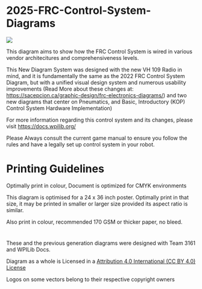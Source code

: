 # 2025-FRC-Control-System-Diagrams

<img src="./frccs3.gif"/>


This diagram aims to show how the FRC Control System is wired in various vendor architecitures and comprehensiveness levels.

This New Diagram System was designed with the new VH 109 Radio in mind, and it is fundamentally the same as the 2022 FRC Control System Diagram, but with a unified visual design system and numerous usability improvements (Read More about these changes at: https://sacepcion.ca/graphic-design/frc-electronics-diagrams/) and two new diagrams that center on Pneumatics, and Basic, Introductory (KOP) Control System Hardware Implementation)

For more information regarding this control system and its changes, please visit https://docs.wpilib.org/ 

Please Always consult the current game manual to ensure you follow the rules and have a legally set up control system in your robot.

# Printing Guidelines
Optimally print in colour, Document is optimized for CMYK environments

This diagram is optimised for a 24 x 36 inch poster. Optimally print in that size, it may be printed in smaller or larger size provided its aspect ratio is similar.

Also print in colour, recommended 170 GSM or thicker paper, no bleed.


#
These and the previous generation diagrams were designed with Team 3161 and WPILib Docs.

Diagram as a whole is Licensed in a [Attribution 4.0 International (CC BY 4.0) License](https://creativecommons.org/licenses/by/4.0/)

Logos on some vectors belong to their respective copyright owners
